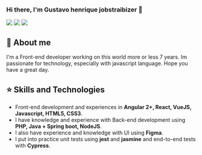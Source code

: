 ### Hi there, I'm Gustavo henrique jobstraibizer 👋

<a href="https://www.linkedin.com/in/ghjobstraibizer"><img src="https://img.shields.io/badge/LinkedIn-0077B5?style=for-the-badge&logo=linkedin&logoColor=white" /></a>
<a href="https://gitlab.com/gustavo_dev"><img src="https://img.shields.io/badge/GitLab-330F63?style=for-the-badge&logo=gitlab&logoColor=white" /></a>
<a href="mailto:gustavojobs.dev@gmail.com"><img src="https://img.shields.io/badge/Gmail-D14836?style=for-the-badge&logo=gmail&logoColor=white" /></a>

## :man: About me
I'm a Front-end developer working on this world more or less 7 years. Im passionate for technology, especially with javascript language. Hope you have a great day.

## :star: Skills and Technologies

- Front-end development and experiences in **Angular 2+, React, VueJS, Javascript, HTML5, CSS3**.
- I have knowledge and experience with Back-end development using **PHP, Java + Spring boot, NodeJS**.
- I also have experience and knowledge with UI using **Figma**.
- I put into practice unit tests using **jest** and **jasmine** and end-to-end tests with **Cypress**.
